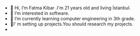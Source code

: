- 👋 Hi, I’m Fatma Kibar .I'm 21 years old and living İstanbul.
- 👀 I’m interested in software.
- 🌱 I’m currently learning computer engineering in 3th grade.
-  🙌I' m setting up projects.You should research my projects.
-  

<!---
fatma258/fatma258 is a ✨ special ✨ repository because its `README.md` (this file) appears on your GitHub profile.
You can click the Preview link to take a look at your changes.
--->
